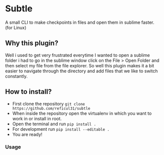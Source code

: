 # Subtle
A small CLI to make checkpoints in files and open them in sublime faster.(for Linux)

## Why this plugin?
Well i used to get very frustrated everytime I wanted to open a sublime folder i had to go in the sublime window click on the File > Open Folder and then select my file from the file explorer.
So well this plugin makes it a bit easier to navigate through the directory and add files that we like to switch constantly.

## How to install?
* First clone the repository ```git clone https://github.com/reficul31/subtle```
* When inside the repository open the virtualenv in which you want to work in or install in root.
* Open the terminal and run ```pip install .```
* For development run ```pip install --editable .```
* You are ready!

### Usage
